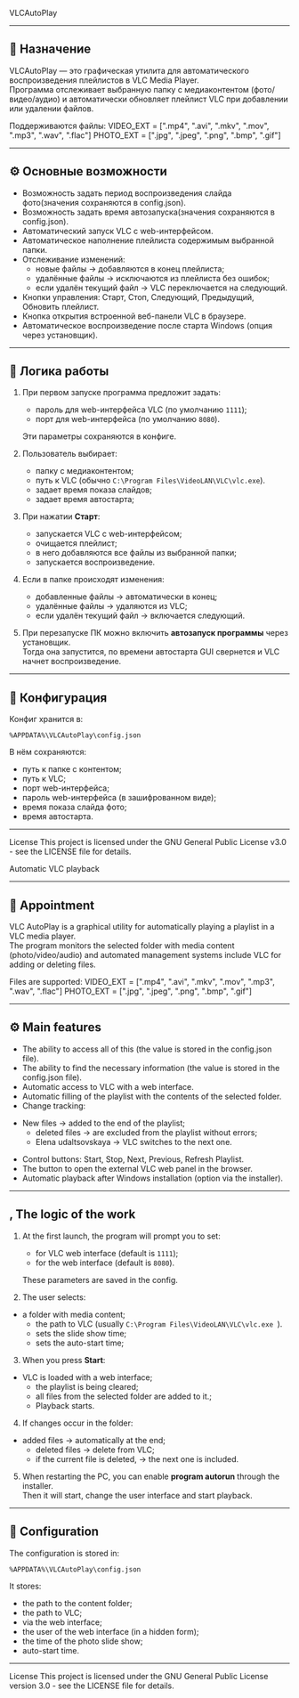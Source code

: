 VLCAutoPlay

--------------------------------------------------------------------------
📌 Назначение
--------------------------------------------------------------------------
VLCAutoPlay — это графическая утилита для автоматического воспроизведения
плейлистов в VLC Media Player.  
Программа отслеживает выбранную папку с медиаконтентом (фото/видео/аудио) и
автоматически обновляет плейлист VLC при добавлении или удалении файлов.

Поддерживаются файлы:
VIDEO_EXT = [".mp4", ".avi", ".mkv", ".mov", ".mp3", ".wav", ".flac"]
PHOTO_EXT = [".jpg", ".jpeg", ".png", ".bmp", ".gif"]
 
--------------------------------------------------------------------------
⚙️ Основные возможности
--------------------------------------------------------------------------
- Возможность задать период воспроизведения слайда фото(значения сохраняются в config.json).
- Возможность задать время автозапуска(значения сохраняются в config.json).
- Автоматический запуск VLC с web-интерфейсом.
- Автоматическое наполнение плейлиста содержимым выбранной папки.
- Отслеживание изменений:
  * новые файлы → добавляются в конец плейлиста;
  * удалённые файлы → исключаются из плейлиста без ошибок;
  * если удалён текущий файл → VLC переключается на следующий.
- Кнопки управления: Старт, Стоп, Следующий, Предыдущий, Обновить плейлист.
- Кнопка открытия встроенной веб-панели VLC в браузере.
- Автоматическое воспроизведение после старта Windows
  (опция через установщик).

--------------------------------------------------------------------------
🚀 Логика работы
--------------------------------------------------------------------------
1. При первом запуске программа предложит задать:
   - пароль для web-интерфейса VLC (по умолчанию `1111`);
   - порт для web-интерфейса (по умолчанию `8080`).

   Эти параметры сохраняются в конфиге.

2. Пользователь выбирает:
   - папку с медиаконтентом;
   - путь к VLC (обычно `C:\Program Files\VideoLAN\VLC\vlc.exe`).
   - задает время показа слайдов;
   - задает время автостарта;

3. При нажатии **Старт**:
   - запускается VLC с web-интерфейсом;
   - очищается плейлист;
   - в него добавляются все файлы из выбранной папки;
   - запускается воспроизведение.

4. Если в папке происходят изменения:
   - добавленные файлы → автоматически в конец;
   - удалённые файлы → удаляются из VLC;
   - если удалён текущий файл → включается следующий.

5. При перезапуске ПК можно включить **автозапуск программы** через установщик.  
   Тогда она запустится, по времени автостарта GUI свернется и VLC начнет воспроизведение.

--------------------------------------------------------------------------
📂 Конфигурация
--------------------------------------------------------------------------
Конфиг хранится в:

    %APPDATA%\VLCAutoPlay\config.json

В нём сохраняются:
- путь к папке с контентом;
- путь к VLC;
- порт web-интерфейса;
- пароль web-интерфейса (в зашифрованном виде);
- время показа слайда фото;
- время автостарта.

--------------------------------------------------------------------------
License This project is licensed under the GNU General Public License v3.0 - 
see the LICENSE file for details.





Automatic VLC playback

--------------------------------------------------------------------------
📌 Appointment
--------------------------------------------------------------------------
VLC AutoPlay is a graphical utility for automatically playing
a playlist in a VLC media player.  
The program monitors the selected folder with media content (photo/video/audio) and
automated management systems include VLC for adding or deleting files.

Files are supported:
VIDEO_EXT = [".mp4", ".avi", ".mkv", ".mov", ".mp3", ".wav", ".flac"]
PHOTO_EXT = [".jpg", ".jpeg", ".png", ".bmp", ".gif"]

--------------------------------------------------------------------------
⚙️ Main features
--------------------------------------------------------------------------
- The ability to access all of this (the value is stored in the config.json file).
- The ability to find the necessary information (the value is stored in the config.json file).
- Automatic access to VLC with a web interface.
- Automatic filling of the playlist with the contents of the selected folder.
- Change tracking:
* New files → added to the end of the playlist;
  * deleted files → are excluded from the playlist without errors;
  * Elena udaltsovskaya → VLC switches to the next one.
- Control buttons: Start, Stop, Next, Previous, Refresh Playlist.
- The button to open the external VLC web panel in the browser.
- Automatic playback after Windows installation
  (option via the installer).

--------------------------------------------------------------------------
, The logic of the work
--------------------------------------------------------------------------
1. At the first launch, the program will prompt you to set:
   - for VLC web interface (default is `1111`);
   - for the web interface (default is `8080`).

   These parameters are saved in the config.

2. The user selects:
- a folder with media content;
   - the path to VLC (usually `C:\Program Files\VideoLAN\VLC\vlc.exe `).
   - sets the slide show time;
   - sets the auto-start time;

3. When you press **Start**:
- VLC is loaded with a web interface;
   - the playlist is being cleared;
   - all files from the selected folder are added to it.;
   - Playback starts.

4. If changes occur in the folder:
- added files → automatically at the end;
   - deleted files → delete from VLC;
   - if the current file is deleted, → the next one is included.

5. When restarting the PC, you can enable **program autorun** through the installer.  
   Then it will start, change the user interface and start playback.

--------------------------------------------------------------------------
📂 Configuration
--------------------------------------------------------------------------
The configuration is stored in:

    %APPDATA%\VLCAutoPlay\config.json

It stores:
- the path to the content folder;
- the path to VLC;
- via the web interface;
- the user of the web interface (in a hidden form);
- the time of the photo slide show;
- auto-start time.

--------------------------------------------------------------------------
License This project is licensed under the GNU General Public License version 3.0 -
see the LICENSE file for details.
